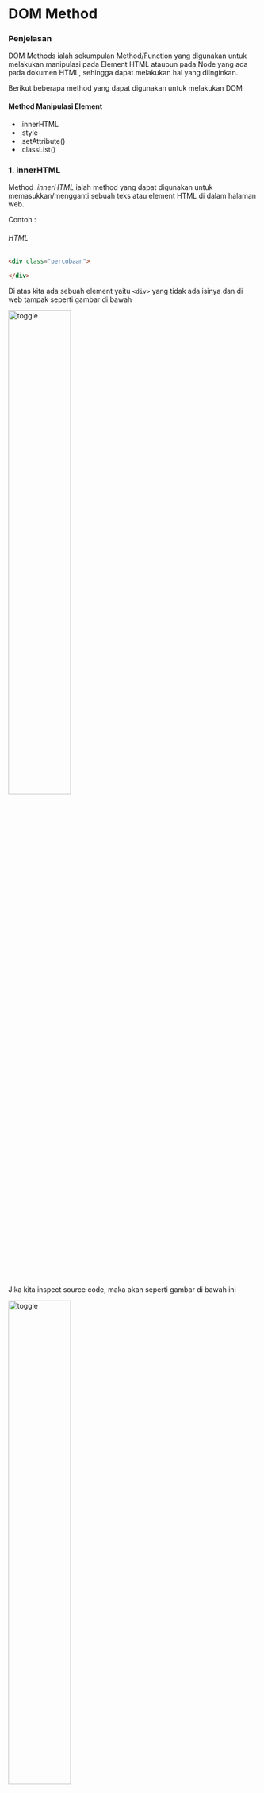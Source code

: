 # DOM Method  


### Penjelasan 

DOM Methods ialah sekumpulan Method/Function yang digunakan untuk melakukan manipulasi pada Element HTML ataupun pada Node yang ada pada dokumen HTML, sehingga dapat melakukan hal yang diinginkan.

Berikut beberapa method yang dapat digunakan untuk melakukan DOM

#### Method Manipulasi Element 

* .innerHTML
* .style 
* .setAttribute()
* .classList()

### 1. innerHTML 

Method *.innerHTML* ialah method yang dapat digunakan untuk memasukkan/mengganti sebuah teks atau element HTML di dalam halaman web. 

Contoh :
###### HTML
```html
<div class="percobaan">

</div>
```
Di atas kita ada sebuah element yaitu ```<div>``` yang tidak ada isinya dan di web tampak seperti gambar di bawah

<img src="img/sebelum1.jpg" alt="toggle" width="50%">

Jika kita inspect source code, maka akan seperti gambar di bawah ini 

<img src="img/sebelum2.jpg" alt="toggle" width="50%">

Sekarang saya akan menambahkan ```<a>``` yang berisi text, dengan menggunakan method/fungsi `innerHTML` caranya:

- Pertama kita seleksi div nya
###### Javascript
```js
const app = document.getElementsByClassName('percobaan')[0];
```
- Kedua kita masukkan tag dan tulisannya 
```js 
const app = document.getElementsByClassName('percobaan')[0];
app.innerHTML = '<a>Menggunakkan innerHTML</a>';
```
- Maka di browser hasilnya akan seperti di bawah ini

<img src="img/hasilpage.jpg" alt="toggle" width="50%">

 Jika kita inspect source code, maka akan berubah seperti ini 

<img src="img/hasilcode.jpg" alt="toggle" width="50%">

Jika pada elemen HTML yang diisi ada isinya maka isinya akan ditimpa seperti contoh berikut 

###### HTML 
```html 
  <div class="percobaan2">
        <a>ini akan diganti dengan innerHTML</a>
    </div>
```

Di atas kita ada ```<div>``` seperti pada contoh pertama tapi kali ini memiiki isi ```<a>```

- Jika dibuka di web hasilnya seperti gambar di bawah 

<img src="img/sebelumc2.jpg" alt="toggle" width="50%">

- Jika kita inspect, maka akan seperti gambar di bawah 

<img src="img/codesebelum.jpg" alt="toggle" width="50%">

Di sini saya akan mengganti isi ```<div>``` yang merupakan ```<a>``` dengan ```<h1>``` berikut caranya :

- Pertama kita seleksi ```<div>``` nya
###### Javascript
```js
const app2 = document.getElementsByTagName('div')[1];
```
- Kedua kita masukkan ```<a>``` dan tulisannya 
```js 
const app2 = document.getElementsByTagName('div')[1];
app2.innerHTML = '<h1>Sudah di ganti</h1>';
```
- Maka di browser hasilnya akan seperti di bawah ini

<img src="img/sesudahc2.jpg" alt="toggle" width="50%">

 Jika kita inspect source code, maka akan berubah seperti ini 

<img src="img/codesesudah.jpg" alt="toggle" width="50%">

### 2. style

Method *.style* ialah method yang digunakan untuk memberikan style pada elemen HTML sebagaimana ketika menggunakan CSS, bedanya ini kita akan menggunakan javascript untuk memberikan stylenya, jika kita menggunakan metode ini untuk memberikan style pada suatu elemen, maka ini akan memberikan Inline CSS pada elemen tersebut .

Contoh 

Untuk contoh kali ini saya akan menggunakan kembali element HTML di materi sebelumnya, saya akan memberikan style pada ```<div>``` yang berada pada materi *.innerHTML* di atas, jadi kita langsung akan memberikan style dengan javascript dengan cara seperti ini 

- Pertama seleksi element yang akan diberi style dan di atas saya sudah melakukannya jadi saya tidak akan melakukannya lagi silahkan lihat gambar yang ada di bawah ini yang berasal dari materi *.innerHTML* di atas

<img src="img/hasilcode.jpg" alt="toggle" width="50%">

- Kedua kita berikan aksinya, kita berikan style nya 

###### Javascript

```js
app.style.backgroundColor = 'blue';
app2.style.borderRadius = '10px' ;
```

Maka di browser hasilnya akan seperti gambar di bawah ini

<img src="img/style3.jpg" alt="toggle" width="50%">

dan juga ini 

<img src="img/style1.jpg" alt="toggle" width="50%">

Jika kita inspect, hasilnya akan seperti ini 

<img src="img/style2.jpg" alt="toggle" width="50%">

dan juga ini 

<img src="img/style4.jpg" alt="toggle" width="50%">

> Jadi intinya dengan method ini kita bisa memberikan style pada element HTML tanpa file CSS dan untuk melakukannya cukup mudah tapi itu akan terlihat kurang rapi jika nanti yang di berikan style itu banyak.
> Yang perlu diperhatikan di sini ialah ketika kita memberikan style nama propertinya itu ditulis dengan metode camelCase jika terdiri dari dua kata seperti contoh di atas bukan disambung dengan tanda ```-``` karena tanda itu akan dibaca sebagai pengurangan oleh javascript, jika satu kata ya dapat ditulis sebagaimana biasanya.

### 3. setAttribute()

Method *.setAttribute()* ialah method untuk memberikan attribute pada element HTML, selain itu kita juga dapat menghapus dan mengganti isi dari suatu attribute dengan menggunakan method *.removeAttribute()* untuk menghapus. Singkatnya method ini digunakan untuk mengelola attribute dari suatu element.

Contoh 
 
 HTML 
 ```html
     <div class="percobaan3">
        <input type="text" class ="input">
    </div>
 ```

 Jika dibuka di web hasilnya seperti gambar di bawah ini 

 <img src="img/setattribut1.jpg" alt="toggle" width="50%">

Jika kita inspect, akan seperti ini 

<img src="img/setattribut2.jpg" alt="toggle" width="50%">


Di atas, ada sebuah ```<div>``` yang berisi ```<input>```, dalam contoh kali ini kita akan mengelola attribute pada kedua tag tersebut, caranya

- Pertama kita seleksi dulu element yang akan dimanipulasi

###### Javascript
```js
const app3 = document.getElementsByTagName("div")[2];
const input = document.getElementsByTagName("input")[0];
```
- Kedua kita manipulasi 
  * Pertama kita gunakan *.setAttribute* untuk memberikan atribut tambahan 

  ```js 
  input.setAttribute('name', 'input');
  ```

  Hasilnya seperti gambar di bawah ini jika di inspect

  <img src="img/settattribute3.jpg" alt="toggle" width="50%">

  * Kedua kita gunakan *.removeAttribute* untuk menghapus atribut class karena tidak akan digunakan lagi 
  ```js
  input.removeAttribute('class', "input");
  ```
  
Jika kita inspect, akan seperti gambar di bawah ini

  <img src="img/setattribute.jpg" alt="toggle" width="50%">


### 4. classList

Method *.classList* ialah method yang digunakan untuk mengelola class pada suatu elemen HTML.


> Ada beberapa method yang dapat digunakan mengelola class dengan method *.classList*

1. .classList.add() Untuk Menambah class

Contoh 

 Untuk contohnya saya akan menggunakan lagi element ```<div>``` yang ada pada materi *.setAttribute* jadi kita akan menambahkan class pada ```<div>``` yang ada pada materi *.setAttribute* tersebut
> jadi sekarang saya akan langsung untuk menambahkan class karena sebelumnya sudah saya seleksi pada materi *.setAttribute* diatas

Sebelumnya kita lihat dulu gambar sebelum ditambahkan 
 
<img src="img/setattribut1.jpg" alt="toggle" width="50%">

dan jika kita inspect, maka akan seperti gambar di bawah ini

<img src="img/setattribute.jpg" alt="toggle" width="50%">

```js
app3.classList.add('gradient');
```
Jadi di atas saya sudah memberikan class gradient yang memiliki style css seperti di bawah ini
```css
 .gradient{
        background: linear-gradient(to bottom, blue , yellow , red );
        border-radius: 10px;
        border-color: transparent;
    }
```
Berikut hasil setelah class gradient ditambahkan

<img src="img/classlist5.jpg" alt="toggle" width="50%">

dan jika kita inspect, maka akan seperti gambar di bawah ini 

<img src="img/classlist1.jpg" alt="toggle" width="50%">

2. .classList.remove() Untuk Menghapus class

 Untuk contohnya saya juga akan menggunakan lagi element ```<div>``` yang ada pada materi *.setAttribute* jadi kita akan menambahkan class pada ```<div>``` yang ada pada materi *.setAttribute* 
 
> Jadi sekarang saya akan langsung untuk menghapus class karena sebelumnya sudah saya seleksi pada materi *.setAttribute* di atas kita akan menghapus class percobaan tiga pada ```<div>``` tersebut

Sebelum itu kita lihat dulu kodenya jika kita inspect sebelum hapus class percobaan.

<img src="img/classlist1.jpg" alt="toggle" width="50%">

```js
app3.classList.remove('percobaan3');
```

dan jika kita inspect, maka akan seperti gambar di bawah ini

<img src="img/classlist2.jpg" alt="toggle" width="50%">


3. .classList.replace() Untuk Mengganti class

 Untuk contohnya saya akan menggunakan element ```<div>``` yang ada pada materi *.innerHTML* jadi kita akan mengganti class pada ```<div>``` yang ada pada materi *.innerHTML* tersebut dari class percobaan2 menjadi gradient

 Sebelumnya kita lihat dulu sebelum di ganti classnya 

<img src="img/style1.jpg" alt="toggle" width="50%">


dan jika kita inspect, maka akan seperti gambar di bawah ini


<img src="img/style4.jpg" alt="toggle" width="50%">


 ```js 
 app2.classList.replace('percobaan2', 'gradient');
 ```
Berikut hasilnya setelah class-nya dirubah 

<img src="img/classlist3.jpg" alt="toggle" width="50%">

dan jika kita inspect, maka akan seperti gambar di bawah ini

<img src="img/classlist4.jpg" alt="toggle" width="50%">
